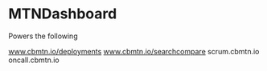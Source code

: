 MTNDashboard
============
Powers the following


www.cbmtn.io/deployments
www.cbmtn.io/searchcompare
scrum.cbmtn.io
oncall.cbmtn.io
